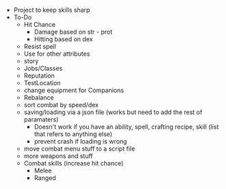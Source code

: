 * Project to keep skills sharp
* To-Do
    * Hit Chance
        * Damage based on str - prot
        * Hitting based on dex
    * Resist spell
    * Use for other attributes
    * story
    * Jobs/Classes
    * Reputation
    * TestLocation
    * change equipment for Companions
    * Rebalance
    * sort combat by speed/dex
    * saving/loading via a json file (works but need to add the rest of paramaters)
        * Doesn't work if you have an ability, spell, crafting recipe, skill (list that refers to anything else)
        * prevent crash if loading is wrong
    * move combat menu stuff to a script file
    * more weapons and stuff
    * Combat skills (increase hit chance)
        * Melee
        * Ranged